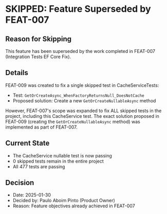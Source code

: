# SKIPPED: Feature Superseded by FEAT-007

## Reason for Skipping
This feature has been superseded by the work completed in FEAT-007 (Integration Tests EF Core Fix).

## Details
FEAT-009 was created to fix a single skipped test in CacheServiceTests:
- Test: `GetOrCreateAsync_WhenFactoryReturnsNull_DoesNotCache`
- Proposed solution: Create a new `GetOrCreateNullableAsync` method

However, FEAT-007's scope was expanded to fix ALL skipped tests in the project, including this CacheService test. The exact solution proposed in FEAT-009 (creating the `GetOrCreateNullableAsync` method) was implemented as part of FEAT-007.

## Current State
- The CacheService nullable test is now passing
- 0 skipped tests remain in the entire project
- All 477 tests are passing

## Decision
- Date: 2025-01-30
- Decided by: Paulo Aboim Pinto (Product Owner)
- Reason: Feature objectives already achieved in FEAT-007